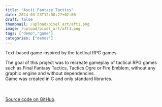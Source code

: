 ```yaml
---
title: "Ascii Fantasy Tactics"
date: 2024-03-23T12:50:27+02:00
draft: false
thumbnail: /upload/pixel_art/aft1.png
image: /upload/pixel_art/aft1.png
tags: ["demo","game"]
categories: ["demos"]
---
```


Text-based game inspired by the tactical RPG games.
<!--more-->

The goal of this project was to recreate gameplay of tactical RPG games such as Final Fantasy Tactics, Tactics Ogre or Fire Emblem, without any graphic engine and without dependencies.<br />
Game was created in C and only standard libraries.
    
<br /><br /><a rel="GitHub" href="https://github.com/przem360/ascii-fantasy-tactics" target="_blank"><i data-feather="github"></i> Source code on GitHub</a>.